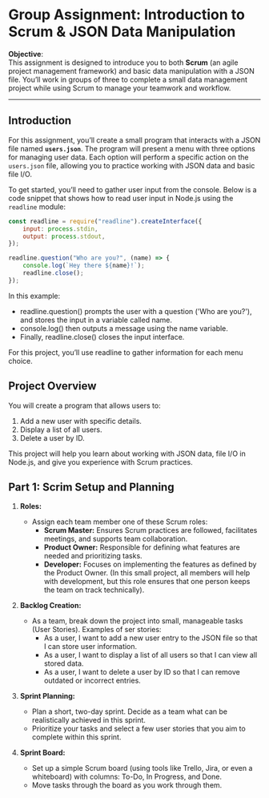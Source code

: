 # Group Assignment: Introduction to Scrum & JSON Data Manipulation

**Objective**:  
This assignment is designed to introduce you to both **Scrum** (an agile project management framework) and basic data manipulation with a JSON file. You’ll work in groups of three to complete a small data management project while using Scrum to manage your teamwork and workflow.

---

## Introduction

For this assignment, you’ll create a small program that interacts with a JSON file named **`users.json`**. The program will present a menu with three options for managing user data. Each option will perform a specific action on the `users.json` file, allowing you to practice working with JSON data and basic file I/O.

To get started, you’ll need to gather user input from the console. Below is a code snippet that shows how to read user input in Node.js using the `readline` module:

```javascript
const readline = require("readline").createInterface({
    input: process.stdin,
    output: process.stdout,
});

readline.question("Who are you?", (name) => {
    console.log(`Hey there ${name}!`);
    readline.close();
});
```

In this example:

-   readline.question() prompts the user with a question ('Who are you?'), and stores the input in a variable called name.
-   console.log() then outputs a message using the name variable.
-   Finally, readline.close() closes the input interface.

For this project, you’ll use readline to gather information for each menu choice.

## Project Overview

You will create a program that allows users to:

1. Add a new user with specific details.
2. Display a list of all users.
3. Delete a user by ID.

This project will help you learn about working with JSON data, file I/O in Node.js, and give you experience with Scrum practices.

## Part 1: Scrim Setup and Planning

1. **Roles:**

    - Assign each team member one of these Scrum roles:
        - **Scrum Master:** Ensures Scrum practices are followed, facilitates meetings, and supports team collaboration.
        - **Product Owner:** Responsible for defining what features are needed and prioritizing tasks.
        - **Developer:** Focuses on implementing the features as defined by the Product Owner. (In this small project, all members will help with development, but this role ensures that one person keeps the team on track technically).

2. **Backlog Creation:**
    - As a team, break down the project into small, manageable tasks (User Stories). Examples of ser stories:
        - As a user, I want to add a new user entry to the JSON file so that I can store user information.
        - As a user, I want to display a list of all users so that I can view all stored data.
        - As a user, I want to delete a user by ID so that I can remove outdated or incorrect entries.
3. **Sprint Planning:**
    - Plan a short, two-day sprint. Decide as a team what can be realistically achieved in this sprint.
    - Prioritize your tasks and select a few user stories that you aim to complete within this sprint.
4. **Sprint Board:**
    - Set up a simple Scrum board (using tools like Trello, Jira, or even a whiteboard) with columns: To-Do, In Progress, and Done.
    - Move tasks through the board as you work through them.
